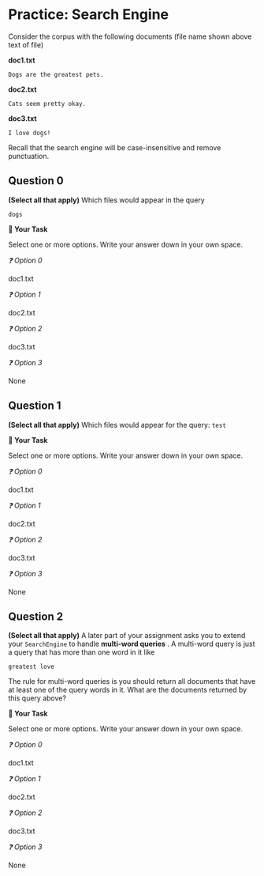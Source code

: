 # <i class="far fa-edit"></i> Practice: Search Engine

Consider the corpus with the following documents (file name shown above text of file)

**doc1.txt**

```text
Dogs are the greatest pets.

````

**doc2.txt**

```text
Cats seem pretty okay.

````

**doc3.txt**

```text
I love dogs!

````

Recall that the search engine will be case-insensitive and remove punctuation.

## Question 0

**(Select all that apply)** Which files would appear in the query

```text
dogs
````



**📝 Your Task**

Select one or more options. Write your answer down in your own space.

*❓ Option 0*

doc1.txt



*❓ Option 1*

doc2.txt



*❓ Option 2*

doc3.txt



*❓ Option 3*

None



## Question 1

**(Select all that apply)** Which files would appear for the query: `test`



**📝 Your Task**

Select one or more options. Write your answer down in your own space.

*❓ Option 0*

doc1.txt



*❓ Option 1*

doc2.txt



*❓ Option 2*

doc3.txt



*❓ Option 3*

None



## Question 2

**(Select all that apply)** A later part of your assignment asks you to extend your `SearchEngine` to handle **multi-word queries** . A multi-word query is just a query that has more than one word in it like

```text
greatest love
````

The rule for multi-word queries is you should return all documents that have at least one of the query words in it. What are the documents returned by this query above?



**📝 Your Task**

Select one or more options. Write your answer down in your own space.

*❓ Option 0*

doc1.txt



*❓ Option 1*

doc2.txt



*❓ Option 2*

doc3.txt



*❓ Option 3*

None



